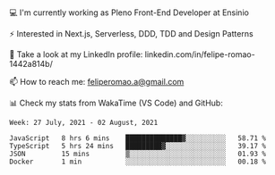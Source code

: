 💻 I'm currently working as Pleno Front-End Developer at Ensinio

⚡ Interested in Next.js, Serverless, DDD, TDD and Design Patterns

👥 Take a look at my LinkedIn profile: linkedin.com/in/felipe-romao-1442a814b/

📫 How to reach me: feliperomao.a@gmail.com

📊 Check my stats from WakaTime (VS Code) and GitHub:

<!--START_SECTION:waka-->
```text
Week: 27 July, 2021 - 02 August, 2021

JavaScript   8 hrs 6 mins    ██████████████▓░░░░░░░░░░   58.71 % 
TypeScript   5 hrs 24 mins   █████████▓░░░░░░░░░░░░░░░   39.17 % 
JSON         15 mins         ▒░░░░░░░░░░░░░░░░░░░░░░░░   01.93 % 
Docker       1 min           ░░░░░░░░░░░░░░░░░░░░░░░░░   00.18 % 
```
<!--END_SECTION:waka-->
